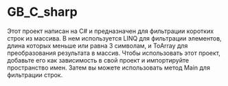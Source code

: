 # GB_C_sharp
Этот проект написан на C# и предназначен для фильтрации коротких строк из массива. В нем используется LINQ для фильтрации элементов, длина которых меньше или равна 3 символам, и ToArray для преобразования результата в массив.
Чтобы использовать этот проект, добавьте его как зависимость в свой проект и импортируйте пространство имен. Затем вы можете использовать метод Main для фильтрации строк.
